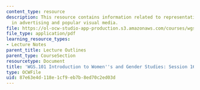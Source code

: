 ```yaml
---
content_type: resource
description: This resource contains information related to representation of gender
  in advertising and popular visual media.
file: https://ol-ocw-studio-app-production.s3.amazonaws.com/courses/wgs-101-introduction-to-womens-and-gender-studies-fall-2014/87e63e4d118e1cf9eb7b8ed70c2ed03d_MITWGS_101F14_Sess16.pdf
file_type: application/pdf
learning_resource_types:
- Lecture Notes
parent_title: Lecture Outlines
parent_type: CourseSection
resourcetype: Document
title: 'WGS.101 Introduction to Women''s and Gender Studies: Session 16 Lecture Outline'
type: OCWFile
uid: 87e63e4d-118e-1cf9-eb7b-8ed70c2ed03d
---
```

